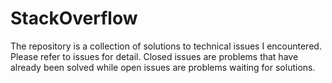 # StackOverflow

The repository is a collection of solutions to technical issues I encountered. Please refer to issues for detail. Closed issues are problems that have already been solved while open issues are problems waiting for solutions.
